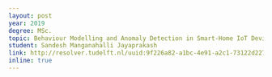 ```yaml
---
layout: post
year: 2019
degree: MSc.
topic: Behaviour Modelling and Anomaly Detection in Smart-Home IoT Devices
student: Sandesh Manganahalli Jayaprakash
link: http://resolver.tudelft.nl/uuid:9f226a82-a1bc-4e91-a2c1-73122d227ac5
inline: true
---
```


